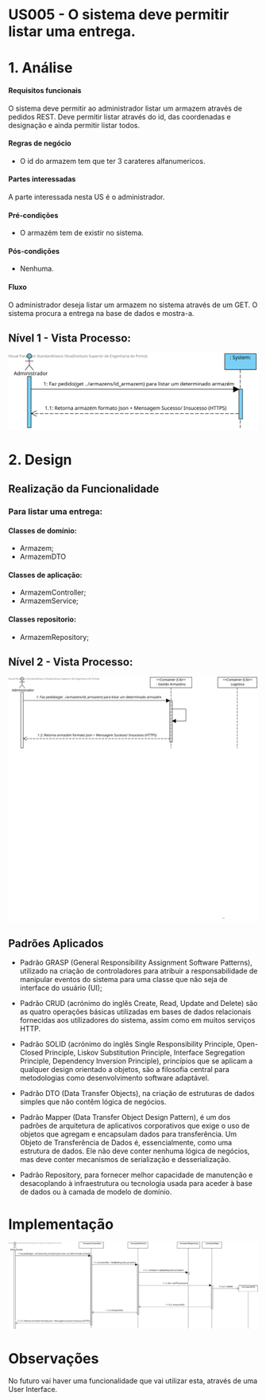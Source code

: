 # US005 - O sistema deve permitir listar uma entrega.

# 1. Análise

#### Requisitos funcionais

O sistema deve permitir ao administrador listar um armazem através de pedidos REST.
Deve permitir listar através do id, das coordenadas e designação e ainda permitir listar todos.

#### Regras de negócio

* O id do armazem tem que ter 3 carateres alfanumericos.

#### Partes interessadas

A parte interessada nesta US é o administrador.

#### Pré-condições

* O armazém tem de existir no sistema.

#### Pós-condições

* Nenhuma.

#### Fluxo

O administrador deseja listar um armazem no sistema através de um GET. O sistema procura a entrega na base de dados e mostra-a.

## Nível 1 - Vista Processo:
![Nivel1-ListarArmazens-US02.svg](../../nivel1/US002/Nivel1-ListarArmazens-US02.svg)

# 2. Design

##  Realização da Funcionalidade
### Para listar uma entrega:

#### Classes de domínio:
* Armazem;
* ArmazemDTO

#### Classes de aplicação:  
* ArmazemController;
* ArmazemService;

#### Classes repositorio:
* ArmazemRepository;

## Nível 2 - Vista Processo:
![Nivel2-ListarArmazens-US02.svg](../../nivel2/US002/Nivel2-ListarArmazens-US02.svg)

##  Padrões Aplicados

* Padrão GRASP (General Responsibility Assignment Software Patterns), utilizado na criação de controladores para atribuir a responsabilidade de manipular eventos do sistema para uma classe que não seja de interface do usuário (UI);

* Padrão CRUD (acrónimo do inglês Create, Read, Update and Delete) são as quatro operações básicas utilizadas em bases de dados relacionais fornecidas aos utilizadores do sistema, assim como em muitos serviços HTTP.

* Padrão SOLID (acrónimo do inglês Single Responsibility Principle, Open-Closed Principle, Liskov Substitution Principle, Interface Segregation Principle, Dependency Inversion Principle), princípios que se aplicam a qualquer design orientado a objetos, são a filosofia central para metodologias como desenvolvimento software adaptável.

* Padrão DTO (Data Transfer Objects), na criação de estruturas de dados simples que não contêm lógica de negócios.

* Padrão Mapper (Data Transfer Object Design Pattern), é um dos padrões de arquitetura de aplicativos corporativos que exige o uso de objetos que agregam e encapsulam dados para transferência. Um Objeto de Transferência de Dados é, essencialmente, como uma estrutura de dados. Ele não deve conter nenhuma lógica de negócios, mas deve conter mecanismos de serialização e desserialização.

* Padrão Repository, para fornecer melhor capacidade de manutenção e desacoplando à infraestrutura ou tecnologia usada para aceder à base de dados ou à camada de modelo de domínio.

# Implementação
![Nivel3-ListarArmazens-US02.svg](../../nivel3/US002/Nivel3-ListarArmazens-US02.svg)

# Observações
No futuro vai haver uma funcionalidade que vai utilizar esta, através de uma User Interface.
